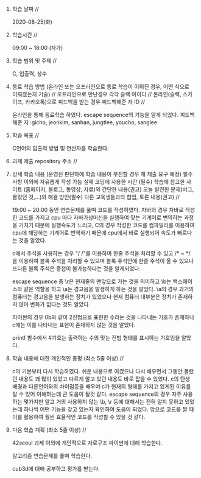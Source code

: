 1. 학습 날짜 // 

    2020-08-25(화)
 
2. 학습시간 // 

    09:00 ~ 18:00 (자가)
    
3. 학습 범위 및 주제 // 
    
    C, 입출력, 상수

4. 동료 학습 방법 (온라인 또는 오프라인으로 동료 학습이 이뤄진 경우, 어떤 식으로 이뤄졌는지 기술) // 오프라인으로 만난경우 각각 슬랙 아이디 // 온라인(슬랙, 스카이프, 카카오톡)으로 피드백을 받는 경우 피드백해준 자 ID // 

    온라인을 통해 동료학습 하였다. escape sequence의 기능을 알게 되었다. 피드백해준 자 :gicho, jeonkim, sanhan, jungtlee, youcho, sanglee

5. 학습 목표 //

    C언어의 입출력 방법 및 연산자를 학습한다.
    
6. 과제 제출 repository 주소 // 
    
    
    
7. 상세 학습 내용 (운영진 판단하에 학습 내용이 부진할 경우 재 제출 요구 예정) 필수사항 이외에 자유롭게 작성 가능 실제 코딩에 사용한 시간 (필수) 학습에 참고한 사이트 (홈페이지, 블로그, 동영상, 자료)와 간단한 내용(권고) 오늘 발견한 문제(버그, 몰랐던 것,...)와 해결 방안(필수) 다른 교육생들과의 협업, 토론 내용(권고) //
    
    19:00 ~ 20:00 동안 연습문제를 풀며 코드를 작성하였다.
    자바의 경우 자바로 작성한 코드를 가지고 cpu 마다 자바가상머신을 실행하여 맞는 기계어로 번역하는 과정을 거치기 때문에 실행속도가 느리고, C의 경우 작성한 코드를 컴파일러를 이용하여 cpu에 해당하는 기계어로 번역하기 때문에 cpu에서 바로 실행되어 속도가 빠르다는 것을 알았다.
    
    c에서 주석을 사용하는 경우 "/ /"를 이용하여 한줄 주석을 처리할 수 있고 /* ~ */을 이용하여 블록 주석을 처리할 수 있으며 블록 주석안에 한줄 주석이 올 수 있으나 또다른 블록 주석은 중첩이 불가능하다는 것을 알게되었다.
    
    escape sequence 중 \r은 현재줄의 맨앞으로 가는 것을 의미하고 \b는 백스페이스와 같은 역할을 하고 \a는 경고음을 발생하게 하는 것을 알았다. \a의 경우 과거의 컴퓨터는 경고음을 발생하는 장치가 있었으나 현재 컴퓨터 대부분은 장치가 존재하지 않아 변화가 없다는 것도 알았다.
    
    파이썬의 경우 0b와 같이 2진법으로 표현한 수라는 것을 나타내는 기호가 존재하나 c에는 이를 나타내는 표현이 존재하지 않는 것을 알았다. 
    
    printf 함수에서 #기호는 출력하는 수의 맞는 진법 형태를 표시하는 기호임을 알았다.
    
8. 학습 내용에 대한 개인적인 총평 (최소 5줄 이상) //

    c의 기본부터 다시 학습하였다. 쉬운 내용으로 여겼으나 다시 배우면서 그동안 몰랐던 내용도 꽤 많이 있었고 다르게 알고 있던 내용도 바로 잡을 수 있었다. c의 탄생 배경과 다른언어와의 차이점등을 배우며 c가 현재의 형태를 가지고 있게된 이유를 알 수 있어 이해하는데 큰 도움이 될것 같다. escape sequence의 경우 자주 사용하는 몇가지만 알고 거의 사용하지 않는 \b, \r 등에 대해서는 전혀 알지 못하고 있었는데 하나씩 어떤 기능을 갖고 있는지 확인하여 도움이 되었다. 앞으로 코드를 짤 때 이를 활용하여 훨씬 효율적인 코드를 작성할 수 있을 것 같다.
   
9. 다음 학습 계획 (최소 5줄 이상) // 
    
    42seoul 과제 이외에 개인적으로 자료구조 파이썬에 대해 학습한다.
    
    알고리즘 연습문제를 풀며 학습한다.
    
    cub3d에 대해 공부하고 평가를 받는다.
    